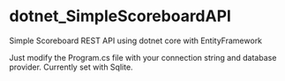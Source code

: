# dotnet_SimpleScoreboardAPI
Simple Scoreboard REST API using dotnet core with EntityFramework

Just modify the Program.cs file with your connection string and database provider. Currently set with Sqlite.
